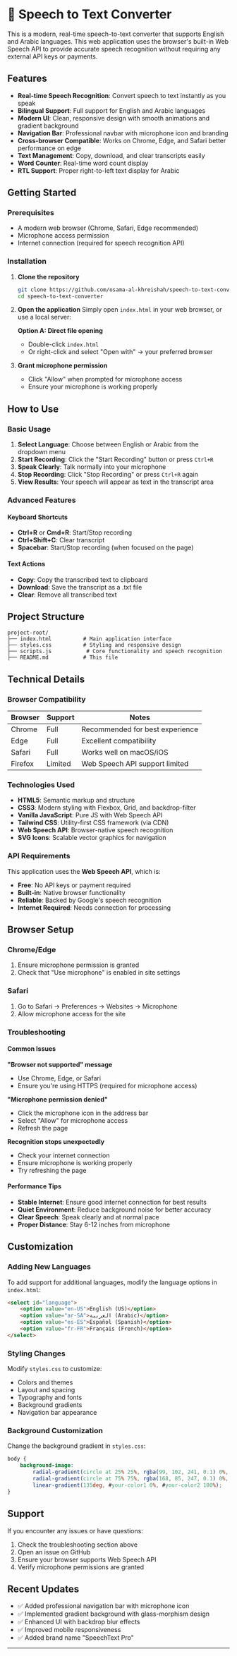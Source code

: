 # 🎤 Speech to Text Converter

This is a modern, real-time speech-to-text converter that supports English and Arabic languages. This web application uses the browser's built-in Web Speech API to provide accurate speech recognition without requiring any external API keys or payments.

## Features

- **Real-time Speech Recognition**: Convert speech to text instantly as you speak
- **Bilingual Support**: Full support for English and Arabic languages
- **Modern UI**: Clean, responsive design with smooth animations and gradient background
- **Navigation Bar**: Professional navbar with microphone icon and branding
- **Cross-browser Compatible**: Works on Chrome, Edge, and Safari better performance on edge
- **Text Management**: Copy, download, and clear transcripts easily
- **Word Counter**: Real-time word count display
- **RTL Support**: Proper right-to-left text display for Arabic

##  Getting Started

### Prerequisites

- A modern web browser (Chrome, Safari, Edge recommended)
- Microphone access permission
- Internet connection (required for speech recognition API)

### Installation

1. **Clone the repository**
   ```bash
   git clone https://github.com/osama-al-khreishah/speech-to-text-converter.git
   cd speech-to-text-converter
   ```

2. **Open the application**
   Simply open `index.html` in your web browser, or use a local server:
   
   **Option A: Direct file opening**
   - Double-click `index.html`
   - Or right-click and select "Open with" → your preferred browser

3. **Grant microphone permission**
   - Click "Allow" when prompted for microphone access
   - Ensure your microphone is working properly

## How to Use

### Basic Usage

1. **Select Language**: Choose between English or Arabic from the dropdown menu
2. **Start Recording**: Click the "Start Recording" button or press `Ctrl+R`
3. **Speak Clearly**: Talk normally into your microphone
4. **Stop Recording**: Click "Stop Recording" or press `Ctrl+R` again
5. **View Results**: Your speech will appear as text in the transcript area

### Advanced Features

#### Keyboard Shortcuts
- **Ctrl+R** or **Cmd+R**: Start/Stop recording
- **Ctrl+Shift+C**: Clear transcript
- **Spacebar**: Start/Stop recording (when focused on the page)

#### Text Actions
- **Copy**: Copy the transcribed text to clipboard
- **Download**: Save the transcript as a .txt file
- **Clear**: Remove all transcribed text

## Project Structure

```
project-root/
├── index.html          # Main application interface
├── styles.css          # Styling and responsive design
├── scripts.js           # Core functionality and speech recognition
├── README.md           # This file
```

## Technical Details

### Browser Compatibility

| Browser | Support | Notes |
|---------|---------|-------|
| Chrome |  Full | Recommended for best experience |
| Edge |  Full | Excellent compatibility |
| Safari |  Full | Works well on macOS/iOS |
| Firefox |  Limited | Web Speech API support limited |

### Technologies Used

- **HTML5**: Semantic markup and structure
- **CSS3**: Modern styling with Flexbox, Grid, and backdrop-filter
- **Vanilla JavaScript**: Pure JS with Web Speech API
- **Tailwind CSS**: Utility-first CSS framework (via CDN)
- **Web Speech API**: Browser-native speech recognition
- **SVG Icons**: Scalable vector graphics for navigation

### API Requirements

This application uses the **Web Speech API**, which is:
-  **Free**: No API keys or payment required
-  **Built-in**: Native browser functionality
-  **Reliable**: Backed by Google's speech recognition
-  **Internet Required**: Needs connection for processing

## Browser Setup

### Chrome/Edge
1. Ensure microphone permission is granted
2. Check that "Use microphone" is enabled in site settings

### Safari
1. Go to Safari → Preferences → Websites → Microphone
2. Allow microphone access for the site

### Troubleshooting

#### Common Issues

**"Browser not supported" message**
- Use Chrome, Edge, or Safari
- Ensure you're using HTTPS (required for microphone access)

**"Microphone permission denied"**
- Click the microphone icon in the address bar
- Select "Allow" for microphone access
- Refresh the page

**Recognition stops unexpectedly**
- Check your internet connection
- Ensure microphone is working properly
- Try refreshing the page

#### Performance Tips

- **Stable Internet**: Ensure good internet connection for best results
- **Quiet Environment**: Reduce background noise for better accuracy
- **Clear Speech**: Speak clearly and at normal pace
- **Proper Distance**: Stay 6-12 inches from microphone

## Customization

### Adding New Languages

To add support for additional languages, modify the language options in `index.html`:

```html
<select id="language">
    <option value="en-US">English (US)</option>
    <option value="ar-SA">العربية (Arabic)</option>
    <option value="es-ES">Español (Spanish)</option>
    <option value="fr-FR">Français (French)</option>
</select>
```

### Styling Changes

Modify `styles.css` to customize:
- Colors and themes
- Layout and spacing
- Typography and fonts
- Background gradients
- Navigation bar appearance

### Background Customization

Change the background gradient in `styles.css`:

```css
body {
    background-image: 
        radial-gradient(circle at 25% 25%, rgba(99, 102, 241, 0.1) 0%, transparent 50%),
        radial-gradient(circle at 75% 75%, rgba(168, 85, 247, 0.1) 0%, transparent 50%),
        linear-gradient(135deg, #your-color1 0%, #your-color2 100%);
}
```
##  Support

If you encounter any issues or have questions:

1. Check the troubleshooting section above
2. Open an issue on GitHub
3. Ensure your browser supports Web Speech API
4. Verify microphone permissions are granted

## Recent Updates

- ✅ Added professional navigation bar with microphone icon
- ✅ Implemented gradient background with glass-morphism design
- ✅ Enhanced UI with backdrop blur effects
- ✅ Improved mobile responsiveness
- ✅ Added brand name "SpeechText Pro"

---
